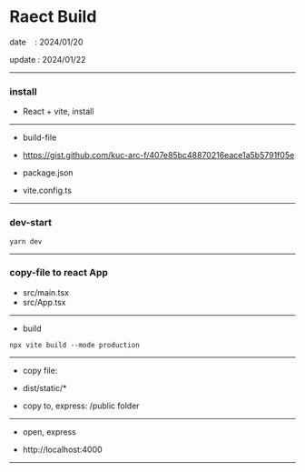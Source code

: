 ﻿# Raect Build

 date    : 2024/01/20

 update  : 2024/01/22

***
### install 

* React + vite, install

***
* build-file

* https://gist.github.com/kuc-arc-f/407e85bc48870216eace1a5b5791f05e

* package.json
* vite.config.ts

***
### dev-start

```
yarn dev
```

***
###  copy-file to react App

* src/main.tsx
* src/App.tsx

***
* build

```
npx vite build --mode production
```

***
* copy file:

*  dist/static/*

* copy to, express: /public  folder

***
* open, express

* http://localhost:4000

***
